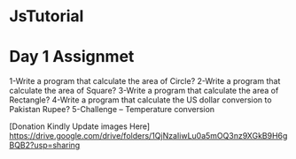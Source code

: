 # JsTutorial
#  Day 1 Assignmet
   1-Write a program that calculate the area of Circle?
   2-Write a program that calculate the area of Square?
   3-Write a program that calculate the area of Rectangle?
   4-Write a program that calculate the US dollar conversion to Pakistan Rupee?
   5-Challenge – Temperature conversion 

[Donation Kindly Update  images Here]
https://drive.google.com/drive/folders/1QjNzaIiwLu0a5mOQ3nz9XGkB9H6gBQB2?usp=sharing
